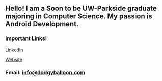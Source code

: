 ## Hello! I am a Soon to be UW-Parkside graduate majoring in Computer Science. My passion is Android Development.

### Important Links!

[LinkedIn]   

[Website] 

### Email: info@dodgyballoon.com

[Website]: https://dodgyballoon.com
[LinkedIn]: https://www.linkedin.com/in/adam-dodson001/
